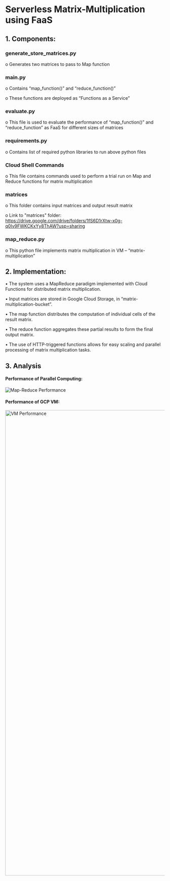 # Serverless Matrix-Multiplication using FaaS

## 1. Components:

### generate_store_matrices.py

o Generates two matrices to pass to Map function

### main.py

o Contains “map_function()” and “reduce_function()”

o These functions are deployed as “Functions as a Service”

### evaluate.py

o This file is used to evaluate the performance of “map_function()” and “reduce_function” as FaaS for different sizes of matrices

### requirements.py

o Contains list of required python libraries to run above python files

### Cloud Shell Commands

o This file contains commands used to perform a trial run on Map and Reduce functions for matrix multiplication

### matrices

o This folder contains input matrices and output result matrix

o Link to "matrices" folder: https://drive.google.com/drive/folders/1fS6D1rXtw-x0g-q0Iv9FWKCKxYy8ThAW?usp=sharing 

### map_reduce.py

o This python file implements matrix multiplication in VM – “matrix-multiplication”

## 2. Implementation:

• The system uses a MapReduce paradigm implemented with Cloud Functions for distributed matrix multiplication.

• Input matrices are stored in Google Cloud Storage, in “matrix-multiplication-bucket”.

• The map function distributes the computation of individual cells of the result matrix.

• The reduce function aggregates these partial results to form the final output matrix.

• The use of HTTP-triggered functions allows for easy scaling and parallel processing of matrix multiplication tasks.

## 3. Analysis

#### Performance of Parallel Computing:

![Map-Reduce Performance](https://github.com/user-attachments/assets/791521c5-5329-4ab4-b23d-ec9953ec6b43)

#### Performance of GCP VM:

<img width="1470" alt="VM Performance" src="https://github.com/user-attachments/assets/60987155-d069-4907-9324-47484d2db01f" />




